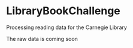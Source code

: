 # LibraryBookChallenge
Processing reading data for the Carnegie Library

The raw data is coming soon
